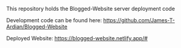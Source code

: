 This repository holds the Blogged-Website server deployment code

Development code can be found here: https://github.com/James-T-Ardian/Blogged-Website

Deployed Website: https://blogged-website.netlify.app/#